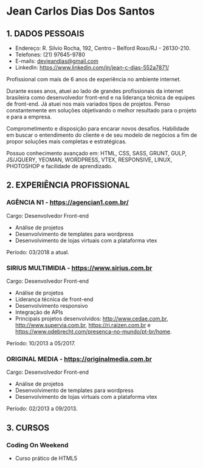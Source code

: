 # Jean Carlos Dias Dos Santos

## 1. DADOS PESSOAIS

- Endereço: R. Silvio Rocha, 192, Centro – Belford Roxo/RJ - 26130-210.
- Telefones: (21) 97645-9780
- E-mails: devjeandias@gmail.com
- LinkedIn: https://www.linkedin.com/in/jean-c-dias-552a7871/

Profissional com mais de 6 anos de experiência no ambiente internet. 

Durante esses anos, atuei ao lado de grandes profissionais da internet brasileira como desenvolvedor front-end e na liderança técnica de equipes de front-end. Já atuei nos mais variados tipos de projetos. Penso constantemente em soluções objetivando o melhor resultado para o projeto e para a empresa. 

Comprometimento e disposição para encarar novos desafios. Habilidade em buscar o entendimento do cliente e de seu modelo de negócios a fim de propor soluções mais completas e estratégicas.

Possuo conhecimento avançado em: HTML, CSS, SASS, GRUNT, GULP, JS/JQUERY, YEOMAN, WORDPRESS, VTEX, RESPONSIVE, LINUX, PHOTOSHOP e facilidade de aprendizado.

## 2. EXPERIÊNCIA PROFISSIONAL

### AGÊNCIA N1 - https://agencian1.com.br/
Cargo: Desenvolvedor Front-end
-  Análise de projetos
-  Desenvolvimento de templates para wordpress
-  Desenvolvimento de lojas virtuais com a plataforma vtex

Período: 03/2018 a atual.

### SIRIUS MULTIMIDIA - https://www.sirius.com.br
Cargo: Desenvolvedor Front-end
-  Análise de projetos
-  Liderança técnica de front-end
-  Desenvolvimento responsivo
-  Integração de APIs
-  Principais projetos desenvolvidos: http://www.cedae.com.br, http://www.supervia.com.br, https://ri.raizen.com.br e https://www.odebrecht.com/presenca-no-mundo/pt-br/home.

Período: 10/2013 a 05/2017.

### ORIGINAL MEDIA - https://originalmedia.com.br
Cargo: Desenvolvedor Front-end
-  Análise de projetos
-  Desenvolvimento de templates para wordpress
-  Desenvolvimento de lojas virtuais com a plataforma vtex

Período: 02/2013 a 09/2013.

## 3. CURSOS

### Coding On Weekend
- Curso prático de HTML5